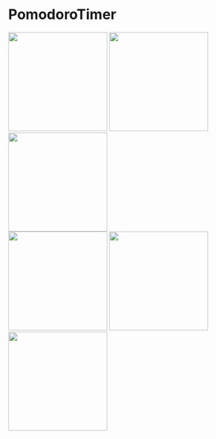 # PomodoroTimer

<div>
<img src="https://user-images.githubusercontent.com/6063541/211192550-a7afa3d1-48c3-468e-8a59-89ab28b0f3b6.png" width="200" />
<img src="https://user-images.githubusercontent.com/6063541/211192553-89f8cbfc-f6db-4b97-8a8f-4727fedff0b6.png" width="200" />
<img src="https://user-images.githubusercontent.com/6063541/211192555-7febc4d2-609b-4a78-9ed6-ffe815cbb2a1.png" width="200" />
</div>

<div>
<img src="https://user-images.githubusercontent.com/6063541/211192560-5a7090e6-55bf-41f7-87cc-3158c78da432.png" width="200" />
<img src="https://user-images.githubusercontent.com/6063541/211192564-fe16917a-983e-450a-903c-2bf991cb8025.png" width="200" />
<img src="https://user-images.githubusercontent.com/6063541/211192569-4da82e51-4234-40e2-98a4-5e2b5cecb73e.png" width="200" />
</div>


